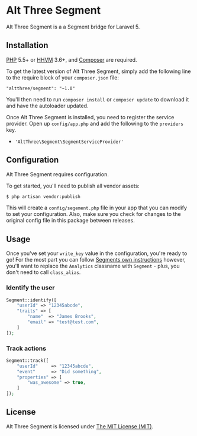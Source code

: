 # Alt Three Segment

Alt Three Segment is a a Segment bridge for Laravel 5.


## Installation

[PHP](https://php.net) 5.5+ or [HHVM](http://hhvm.com) 3.6+, and [Composer](https://getcomposer.org) are required.

To get the latest version of Alt Three Segment, simply add the following line to the require block of your `composer.json` file:

```
"altthree/segment": "~1.0"
```

You'll then need to run `composer install` or `composer update` to download it and have the autoloader updated.

Once Alt Three Segment is installed, you need to register the service provider. Open up `config/app.php` and add the following to the `providers` key.

* `'AltThree\Segment\SegmentServiceProvider'`


## Configuration

Alt Three Segment requires configuration.

To get started, you'll need to publish all vendor assets:

```bash
$ php artisan vendor:publish
```

This will create a `config/segement.php` file in your app that you can modify to set your configuration. Also, make sure you check for changes to the original config file in this package between releases.


## Usage

Once you've set your `write_key` value in the configuration, you're ready to go! For the most part you can follow [Segments own instructions](https://segment.com/docs/libraries/php/quickstart) however, you'll want to replace the `Analytics` classname with `Segment` - plus, you don't need to call `class_alias`.

### Identify the user

```php
Segment::identify([
    "userId" => "12345abcde",
    "traits" => [
        "name"  => "James Brooks",
        "email" => "test@test.com",
    ]
]);
```

### Track actions

```php
Segment::track([
    "userId"     => "12345abcde",
    "event"      => "Did something",
    "properties" => [
        "was_awesome" => true,
    ]
]);
```


## License

Alt Three Segment is licensed under [The MIT License (MIT)](LICENSE).
